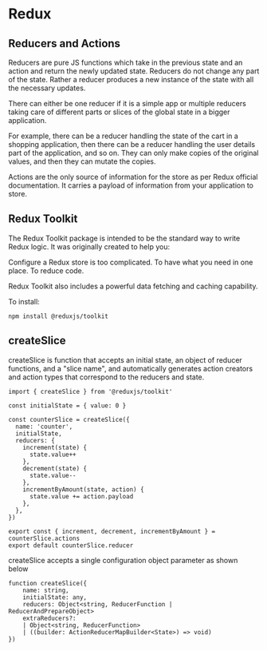 # Redux 

## Reducers and Actions

Reducers are  pure JS functions which take in the previous state and an action and return the newly updated state. Reducers do not change any part of the state. Rather a reducer produces a new instance of the state with all the necessary updates.

There can either be one reducer if it is a simple app or multiple reducers taking care of different parts or slices of the global state in a bigger application.

For example, there can be a reducer handling the state of the cart in a shopping application, then there can be a reducer handling the user details part of the application, and so on. They can only make copies of the original values, and then they can mutate the copies.

Actions are the only source of information for the store as per Redux official documentation. It carries a payload of information from your application to store.

## Redux Toolkit

The Redux Toolkit package is intended to be the standard way to write Redux logic. It was originally created to help you:

Configure a Redux store is too complicated.
To have what you need in one place.
To reduce code.

Redux Toolkit also includes a powerful data fetching and caching capability.

To install:

```
npm install @reduxjs/toolkit

```

## createSlice

createSlice is function that accepts an initial state, an object of reducer functions, and a "slice name", and automatically generates action creators and action types that correspond to the reducers and state.

```
import { createSlice } from '@reduxjs/toolkit'

const initialState = { value: 0 }

const counterSlice = createSlice({
  name: 'counter',
  initialState,
  reducers: {
    increment(state) {
      state.value++
    },
    decrement(state) {
      state.value--
    },
    incrementByAmount(state, action) {
      state.value += action.payload
    },
  },
})

export const { increment, decrement, incrementByAmount } = counterSlice.actions
export default counterSlice.reducer
```
createSlice accepts a single configuration object parameter as shown below

```
function createSlice({
    name: string,
    initialState: any,
    reducers: Object<string, ReducerFunction | ReducerAndPrepareObject>
    extraReducers?:
    | Object<string, ReducerFunction>
    | ((builder: ActionReducerMapBuilder<State>) => void)
})
```
